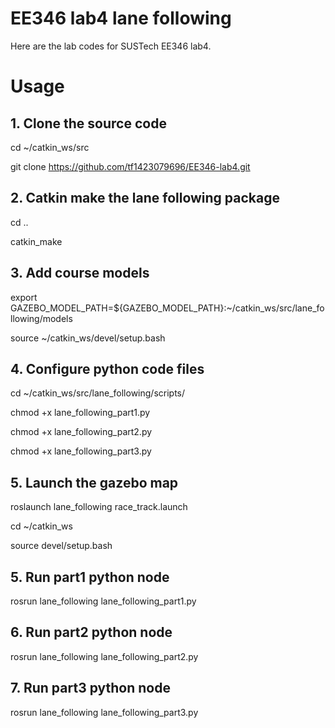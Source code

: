 # EE346 lab4 lane following
Here are the lab codes for SUSTech EE346 lab4.

# Usage

## 1. Clone the source code
  cd ~/catkin_ws/src
  
  git clone https://github.com/tf1423079696/EE346-lab4.git
  
## 2. Catkin make the lane following package
  cd ..
  
  catkin_make

## 3. Add course models
   export GAZEBO_MODEL_PATH=${GAZEBO_MODEL_PATH}:~/catkin_ws/src/lane_following/models
  
   source ~/catkin_ws/devel/setup.bash
   
## 4. Configure python code files
   cd ~/catkin_ws/src/lane_following/scripts/
   
   chmod +x lane_following_part1.py
   
   chmod +x lane_following_part2.py
   
   chmod +x lane_following_part3.py
   
## 5. Launch the gazebo map
   roslaunch lane_following race_track.launch 
   
   cd ~/catkin_ws
   
   source devel/setup.bash
   
## 5. Run part1 python node
   
   rosrun lane_following lane_following_part1.py
   
## 6. Run part2 python node
   
   rosrun lane_following lane_following_part2.py
   
## 7. Run part3 python node
   
   rosrun lane_following lane_following_part3.py
